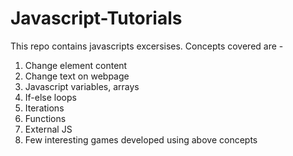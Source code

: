 # Javascript-Tutorials
This repo contains javascripts excersises. Concepts covered are -
  1. Change element content
  2. Change text on webpage
  3. Javascript variables, arrays
  4. If-else loops
  5. Iterations
  6. Functions
  7. External JS
  8. Few interesting games developed using above concepts
